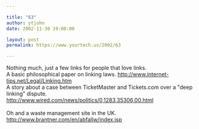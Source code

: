 ```yaml
---

title: "63"
author: ytjohn
date: 2002-11-30 19:00:00

layout: post
permalink: https://www.yourtech.us/2002/63

---
```

Nothing much, just a few links for people that  love links. <br />
A basic philosophical paper on linking laws.
http://www.internet-tips.net/Legal/Linking.htm<br />
A story about a case between TicketMaster and Tickets.com over a "deep linking" dispute.<br />
http://www.wired.com/news/politics/0,1283,35306,00.html
<br /><br />
Oh and a waste management site in the UK. <br />
http://www.brantner.com/en/abfallw/index.jsp
